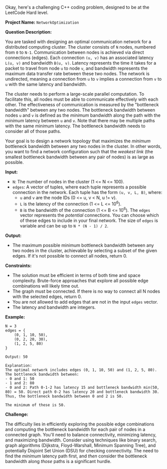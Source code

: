 Okay, here's a challenging C++ coding problem, designed to be at the LeetCode Hard level.

**Project Name:** `NetworkOptimization`

**Question Description:**

You are tasked with designing an optimal communication network for a distributed computing cluster. The cluster consists of `N` nodes, numbered from `0` to `N-1`. Communication between nodes is achieved via direct connections (edges).  Each connection `(u, v)` has an associated latency `L(u, v)` and bandwidth `B(u, v)`.  Latency represents the time it takes for a packet to travel from node `u` to node `v`, and bandwidth represents the maximum data transfer rate between these two nodes. The network is undirected, meaning a connection from `u` to `v` implies a connection from `v` to `u` with the same latency and bandwidth.

The cluster needs to perform a large-scale parallel computation. To facilitate this, all nodes must be able to communicate effectively with each other. The effectiveness of communication is measured by the "bottleneck bandwidth" between any two nodes. The bottleneck bandwidth between nodes `u` and `v` is defined as the *minimum* bandwidth along the path with the *minimum* latency between `u` and `v`. Note that there may be multiple paths with the same minimum latency. The bottleneck bandwidth needs to consider all of those paths.

Your goal is to design a network topology that maximizes the *minimum* bottleneck bandwidth between any two nodes in the cluster. In other words, you want to find a network configuration such that the *weakest link* (the smallest bottleneck bandwidth between any pair of nodes) is as large as possible.

**Input:**

*   `N`: The number of nodes in the cluster (1 <= N <= 100).
*   `edges`: A vector of tuples, where each tuple represents a possible connection in the network. Each tuple has the form `(u, v, L, B)`, where:
    *   `u` and `v` are the node IDs (0 <= u, v < N, u != v).
    *   `L` is the latency of the connection (1 <= L <= 10<sup>6</sup>).
    *   `B` is the bandwidth of the connection (1 <= B <= 10<sup>6</sup>).
    The `edges` vector represents the *potential* connections. You can choose which of these edges to include in your final network. The size of `edges` is variable and can be up to `N * (N - 1) / 2`.

**Output:**

*   The maximum possible minimum bottleneck bandwidth between any two nodes in the cluster, achievable by selecting a subset of the given edges. If it's not possible to connect all nodes, return 0.

**Constraints:**

*   The solution must be efficient in terms of both time and space complexity.  Brute-force approaches that explore all possible edge combinations will likely time out.
*   The graph must be connected.  If there is no way to connect all N nodes with the selected edges, return 0.
*   You are not allowed to add edges that are not in the input `edges` vector.
*   The latency and bandwidth are integers.

**Example:**

```
N = 3
edges = {
    (0, 1, 10, 50),
    (0, 2, 20, 30),
    (1, 2, 5, 80)
}

Output: 50

Explanation:
The optimal network includes edges (0, 1, 10, 50) and (1, 2, 5, 80).
The bottleneck bandwidth between:
- 0 and 1: 50
- 1 and 2: 80
- 0 and 2: Path 0-1-2 has latency 15 and bottleneck bandwidth min(50, 80) = 50. Direct path 0-2 has latency 20 and bottleneck bandwidth 30. Thus, the bottleneck bandwidth between 0 and 2 is 50.

The minimum of these is 50.
```

**Challenge:**

The difficulty lies in efficiently exploring the possible edge combinations and computing the bottleneck bandwidth for each pair of nodes in a connected graph. You'll need to balance connectivity, minimizing latency, and maximizing bandwidth.  Consider using techniques like binary search, graph algorithms (Dijkstra, Floyd-Warshall, Minimum Spanning Tree), and potentially Disjoint Set Union (DSU) for checking connectivity. The need to find the *minimum* latency path first, and *then* consider the bottleneck bandwidth along *those* paths is a significant hurdle.
